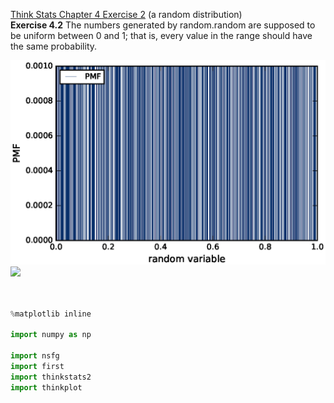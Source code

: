 [Think Stats Chapter 4 Exercise 2](http://greenteapress.com/thinkstats2/html/thinkstats2005.html#toc41) (a random distribution) <br>
**Exercise 4.2** The numbers generated by random.random are supposed to be uniform between 0 and 1; that is, every value in the range should have the same probability.

<img src=../img/ch4-2-fig1_PMF.eps/>
<img src=../../img/ch4-2-fig2_CDF.eps/>

```python


%matplotlib inline

import numpy as np

import nsfg
import first
import thinkstats2
import thinkplot


```
